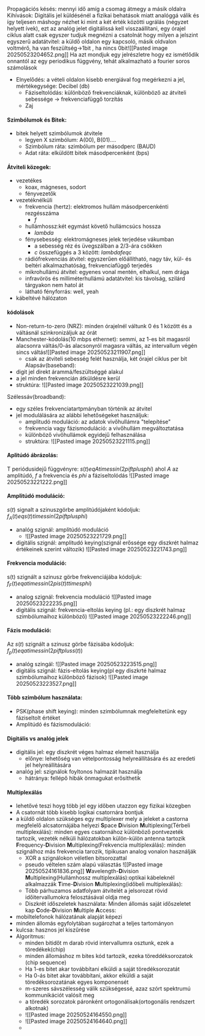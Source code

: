 Propagációs késés: mennyi idő amíg a csomag átmegy a másik oldalra
Kihívások:
Digitális jel küldésénél a fizikai behatások miatt analóggá válik és így teljesen máshogy nézhet ki mint a két érték közötti ugrálás (négyzet helyett ívek), ezt az analóg jelet digitálissá kell visszaállítani, egy órajel ciklus alatt csak egyszer tudjuk megnézni a csatolnát hogy milyen a jelszint
	egyszerű adatátvitel: a küldő oldalon egy kapcsoló, másik oldvalon voltmérő, ha van feszültség->1bit , ha nincs 0bit![[Pasted image 20250523204652.png]]
	Ha azt mondjuk egy jelrészletre hogy ez ismétlődik onnantól az egy periodikus függvény, tehát alkalmazható a fourier soros számolások
- Elnyelődés: a vételi oldalon kisebb energiával fog megérkezni a jel, mértékegysége: Decibel (db)
	- Fáziseltolódás: különböző frekvenciáknak, különböző az átviteli sebessége -> frekvenciafüggő torzítás
	- Zaj
#### Szimbólumok és Bitek:
- bitek helyett szimbólumok átvitele
	- legyen X szimbólum: A(00), B(01)....
	- Szimbólum ráta: szimbólum per másodperc (BAUD)
	- Adat ráta: elküldött bitek másodpercenként (bps) 
#### Átviteli közegek:
- vezetékes
	- koax, mágneses, sodort
	- fényvezetők
- vezetéknélküli
	- frekvencia (hertz): elektromos hullám másodpercenkénti rezgésszáma
		- $f$
	- hullámhossz:két egymást követő hullámcsúcs hossza 
		- $lambda$
	- fénysebesség: elektromágneses jelek terjedése vákumban
		- a sebesség réz és üvegszálban a 2/3-ára csökken
		- $c$
	összefüggés a 3 között: $lambda f eq c$
	- rádiófrekvenciás átvitel: egyszerűen előállítható, nagy táv, kül- és beltéri alkalmazhatóság, frekvenciafüggő terjedés
	- mikrohullámú átvitel: egyenes vonal mentén, elhalkul, nem drága
	- infravörös és milliméterhullámú adatátvitel: kis távolság, szilárd tárgyakon nem hatol át
	- látható fényforrás: well, yeah
- kábeltévé hálózaton
#### kódolások
- Non-return-to-zero (NRZ): minden órajelnél váltunk 0 és 1 között és a váltásnál szinkronizáljuk az órát
- Manchester-kódolás(10 mbps ethernet): semmi, az 1-es bit magasról alacsonra váltás/0-ás alacsonyról magasra váltás, az intervallum végén sincs váltás![[Pasted image 20250523211907.png]]
	- csak az átviteli sebesség felét használja, két órajel ciklus per bit
Alapsáv(baseband):
- digit jel direkt árammá/feszültséggé alakul
- a jel minden frekvencián átküldésre kerül
- struktúra: ![[Pasted image 20250523221039.png]]

Szélessáv(broadband):
- egy széles frekvenciatartpmányban történik az átvitel
- jel modulálására az alábbi lehetőségeket használjuk:
	- amplitudó moduláció: az adatok vivőhullámra "telepítése"
	- frekvencia vagy fázismoduláció: a vivőhullám megváltoztatása
	- különböző vivőhullámok egyidejű felhasználása
	- struktúra: ![[Pasted image 20250523221115.png]]
#### Aplitúdó ábrázolás: 
T periódusidejű függvényre: $s(t) eq A times sin(2 pi f t plus phi)$ ahol $A$ az amplitúdó, $f$ a frekvencia és $phi$ a fáziseltolódás 
	![[Pasted image 20250523221222.png]]
#### Amplitúdó moduláció:
$s(t)$ signalt a szinuszgörbe amplitúdójaként kódoljuk: $f_{A}(t) eq s(t) times sin(2pi f t plus phi)$ 
- analóg szignál: amplitúdó moduláció
	- ![[Pasted image 20250523221729.png]]
- digitális szignál: amplitudó keying(szignál erőssége egy diszkrét halmaz értékeinek szerint változik)
	![[Pasted image 20250523221743.png]]
#### Frekvencia moduláció:
s(t) szignált a szinusz görbe frekvenciájába kódoljuk: $f_{F}(t) eq a times sin(2 pi s(t)t times phi)$
- analog szignál: frekvencia moduláció
	![[Pasted image 20250523222235.png]]
- digitális szignál: frekvencia-eltolás keying (pl.: egy diszkrét halmaz szimbólumaihoz különböző) 
	![[Pasted image 20250523222246.png]]
#### Fázis moduláció:
Az $s(t)$ szignált a szinusz görbe fázisába kódoljuk: $f_{p}(t) eq a times sin(2 pi f t plus s(t))$
- analóg szingál:
	![[Pasted image 20250523223515.png]]
- digitális szignál: fázis-eltolás keying(pl egy diszkrté halmaz szimbólumaihoz különböző fázisok)
	![[Pasted image 20250523223527.png]]
#### Több szimbólum használata:
- PSK(phase shift keying): minden szimbólumnak megfeleltetünk egy fáziseltolt értéket
- Amplitúdó és fázismoduláció: 
#### Digitális vs analóg jelek
- digitális jel: egy diszkrét véges halmaz elemeit használja
	- előnye: lehetőség van vételpontosság helyreállítására és az eredeti jel helyreállítására
- analóg jel: szignálok foyltonos halmazát használja
	- hátránya: fellépő hibák önmagukat erősíthetik
#### Multiplexálás
- lehetővé teszi hoyg több jel egy időben utazzon egy fizikai közegben
- A csatornát több kisebb logikai csatornára bontjuk
- a küldő oldalon szükséges egy multiplexer mely a jeleket a castorna megfelelő alcsatornájába helyezi
**S**pace **D**ivision **M**ultiplexing(Térbeli multiplexálás): minden egyes csatornához különböző pontvezeték tartozik, vezeték nélküli hálózatokban külön-külön antenna tartozik
**F**requency-**D**ivision **M**ultiplexing(Frekvencia multiplexálás): minden szignálhoz más frekvencia tarozik, tipikusan analog vonalon használják
	- XOR a szignálokon véletlen bitsorozattal
	- pseudo véltelen szám alapú választás
	![[Pasted image 20250524161836.png]]
**W**avelength-**D**ivision **M**ultiplexing(Hullámhossz multiplexálás):optikai kábeleknél alkalmazzák
**T**ime-**D**ivision **M**ultiplexing(időbeli multiplexálás): 
	- Több párhuzamos adatfolyam átvitelét a jelsorozat rövid időitervallumokra felosztásával oldja meg
	- Diszkrét időszeletek használata: Minden állomás saját időszeletet kap
**C**ode-**D**ivision **M**ultiple **A**ccess:
- mobiltelefonok hálózatának alapját képezi
- minden állomás egyfolytában sugározhat a teljes tartományon
- kulcsa: hasznos jel kiszűrése
- Algoritmus:
	- minden bitidőt m darab rövid intervallumra osztunk, ezek a töredékek(chip)
	- minden állomáshoz m bites kód tartozik, ezeka  töreddéksorozatok (chip sequence)
	- Ha 1-es bitet akar továbbítani elküldi a saját töredéksorozatát
	- Ha 0-ás bitet akar továbbítani, akkor elküldi a saját töredéksorozatának egyes komponensét
	- m-szeres sávszélesség válik szükségessé, azaz szórt spektrumú kommunikációt valósít meg
	- a töredék sorozatok páronként ortogonálisak(ortogonális rendszert alkotnak)
	- ![[Pasted image 20250524164550.png]]
	- ![[Pasted image 20250524164640.png]]
	- 


